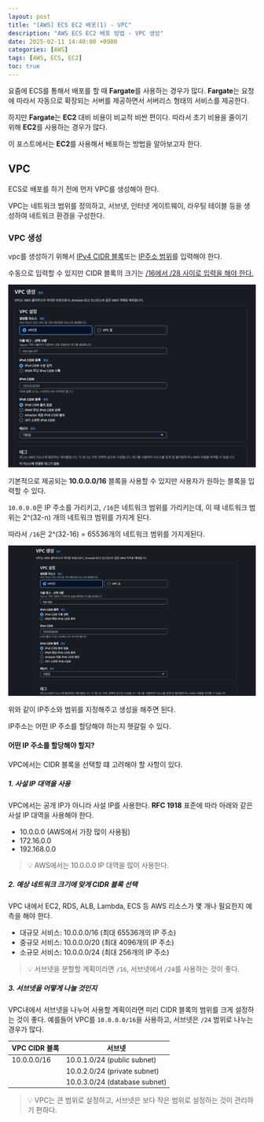 ```yaml
---
layout: post
title: "[AWS] ECS EC2 배포(1) - VPC"
description: "AWS ECS EC2 배포 방법 - VPC 생성"
date: 2025-02-11 14:40:00 +0900
categories: [AWS]
tags: [AWS, ECS, EC2]
toc: true
---
```


요즘에 ECS를 통해서 배포를 할 때 **Fargate**를 사용하는 경우가 많다. **Fargate**는 요청에 따라서 자동으로 확장되는 서버를 제공하면서 서버리스 형태의
서비스를 제공한다.

하지만 **Fargate**는 **EC2** 대비 비용이 비교적 비싼 편이다. 따라서 초기 비용을 줄이기 위해 **EC2**를 사용하는 경우가 많다.

이 포스트에서는 **EC2**를 사용해서 배포하는 방법을 알아보고자 한다.

## VPC

ECS로 배포를 하기 전에 먼저 VPC를 생성해야 한다.

VPC는 네트워크 범위를 정의하고, 서브넷, 인터넷 게이트웨이, 라우팅 테이블 등을 생성하여 네트워크 환경을 구성한다.

### VPC 생성

vpc를 생성하기 위해서 <u>IPv4 CIDR 블록</u>또는 <u>IP주소 범위</u>를 입력해야 한다.

수동으로 입력할 수 있지만 CIDR 블록의 크기는 <u>/16에서 /28 사이로 입력을 해야 한다.</u>

![VPC 생성](/assets/img/post/screenshot-2025-02-11-15-13-42.png)

기본적으로 제공되는 **10.0.0.0/16** 블록을 사용할 수 있지만 사용자가 원하는 블록을 입력할 수 있다.

`10.0.0.0`은 IP 주소를 가리키고, `/16`은 네트워크 범위를 가리키는데, 이 때 네트워크 범위는 2^(32-n) 개의 네트워크
범위를 가지게 된다.

따라서 `/16`은 2^(32-16) = 65536개의 네트워크 범위를 가지게된다.

![VPC 생성1](/assets/img/post/screenshot-2025-02-11-16-29-32.png)

위와 같이 IP주소와 범위를 지정해주고 생성을 해주면 된다.

IP주소는 어떤 IP 주소를 할당해야 하는지 헷갈릴 수 있다.

#### 어떤 IP 주소를 할당해야 할지?

VPC에서는 CIDR 블록을 선택할 떄 고려해야 할 사항이 있다.

##### 1. 사설 IP 대역을 사용

VPC에서는 공개 IP가 아니라 사설 IP를 사용한다.
**RFC 1918** 표준에 따라 아래와 같은 사설 IP 대역을 사용해야 한다.

* 10.0.0.0 (AWS에서 가장 많이 사용됨)
* 172.16.0.0
* 192.168.0.0

> 💡 AWS에서는 10.0.0.0 IP 대역을 많이 사용한다.

##### 2. 예상 네트워크 크기에 맞게 CIDR 블록 선택

VPC 내에서 EC2, RDS, ALB, Lambda, ECS 등 AWS 리소스가 몇 개나 필요한지 예측을 해야 한다.

* 대규모 서비스: 10.0.0.0/16 (최대 65536개의 IP 주소)
* 중규모 서비스: 10.0.0.0/20 (최대 4096개의 IP 주소)
* 소규모 서비스: 10.0.0.0/24 (최대 256개의 IP 주소)

> 💡 서브넷을 분할할 계획이라면 `/16`, 서브넷에서 `/24`를 사용하는 것이 좋다.

##### 3. 서브넷을 어떻게 나눌 것인지

VPC내에서 서브넷을 나누어 사용할 계획이라면 미리 CIDR 블록의 범위를 크게 설정하는 것이 좋다.
예를들어 VPC를 `10.0.0.0/16`을 사용하고, 서브넷은 `/24` 범위로 나누는 경우가 많다.

| VPC CIDR 블록  | 서브넷 |
| ------------- | ----------- |
| 10.0.0.0/16   | 10.0.1.0/24 (public subnet) |
|               | 10.0.2.0/24 (private subnet)|
|               | 10.0.3.0/24 (database subnet)|

> 💡 VPC는 큰 범위로 설정하고, 서브넷은 보다 작은 범위로 설정하는 것이 관리하기 편하다.
